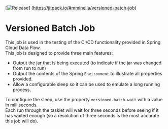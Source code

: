 [![Release](https://jitpack.io/v/mminella/versioned-batch-job.svg)]
(https://jitpack.io/#mminella/versioned-batch-job)

# Versioned Batch Job
This job is used in the testing of the CI/CD functionality provided in Spring Cloud Data Flow.  
This job is designed to provide three main features:

* Output the jar that is being executed (to indicate if the jar was changed from run to run)
* Output the contents of the Spring `Environment` to illustrate all properties provided.
* Allow a configurable sleep so it can be used to emulate a long running process.

To configure the sleep, use the property `versioned.batch.wait` with a value in milliseconds.  
Each run through the tasklet will wait for three seconds before seeing if it has waited enough (so a resolution of three seconds is the most accurate this job will do).
 